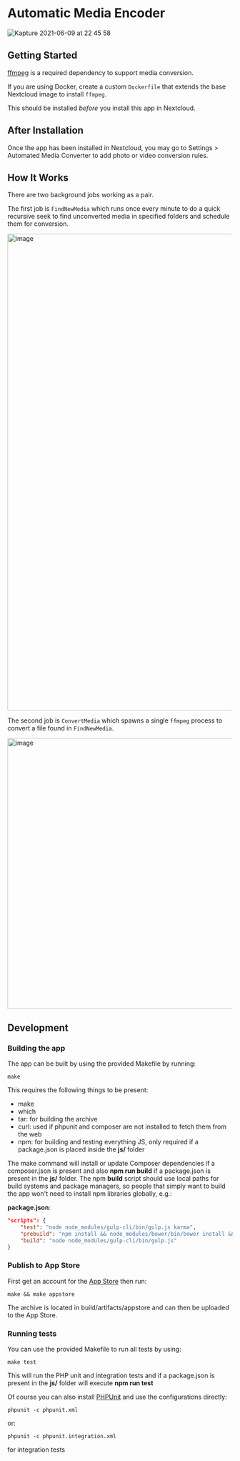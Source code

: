 # Automatic Media Encoder

![Kapture 2021-06-09 at 22 45 58](https://user-images.githubusercontent.com/13686317/121471489-a1a0ee80-c974-11eb-9150-4ab03376e8a5.gif)

## Getting Started

[ffmpeg]() is a required dependency to support media conversion.  

If you are using Docker, create a custom `Dockerfile` that extends the base Nextcloud image to install `ffmpeg`.

This should be installed _before_ you install this app in Nextcloud.

## After Installation

Once the app has been installed in Nextcloud, you may go to Settings &gt; Automated Media Converter to add photo or video conversion rules.

## How It Works

There are two background jobs working as a pair.

The first job is `FindNewMedia` which runs once every minute to do a quick recursive seek to find unconverted media in specified folders and schedule them for conversion.

<img width="1067" alt="image" src="https://user-images.githubusercontent.com/13686317/121822502-414fcc80-cc54-11eb-8e23-a29a80725d11.png">

The second job is `ConvertMedia` which spawns a single `ffmpeg` process to convert a file found in `FindNewMedia`.

<img width="606" alt="image" src="https://user-images.githubusercontent.com/13686317/121822323-6859ce80-cc53-11eb-8186-fddbf82ec64e.png">

## Development

### Building the app

The app can be built by using the provided Makefile by running:

    make

This requires the following things to be present:
* make
* which
* tar: for building the archive
* curl: used if phpunit and composer are not installed to fetch them from the web
* npm: for building and testing everything JS, only required if a package.json is placed inside the **js/** folder

The make command will install or update Composer dependencies if a composer.json is present and also **npm run build** if a package.json is present in the **js/** folder. The npm **build** script should use local paths for build systems and package managers, so people that simply want to build the app won't need to install npm libraries globally, e.g.:

**package.json**:
```json
"scripts": {
    "test": "node node_modules/gulp-cli/bin/gulp.js karma",
    "prebuild": "npm install && node_modules/bower/bin/bower install && node_modules/bower/bin/bower update",
    "build": "node node_modules/gulp-cli/bin/gulp.js"
}
```


### Publish to App Store

First get an account for the [App Store](http://apps.nextcloud.com/) then run:

    make && make appstore

The archive is located in build/artifacts/appstore and can then be uploaded to the App Store.

### Running tests
You can use the provided Makefile to run all tests by using:

    make test

This will run the PHP unit and integration tests and if a package.json is present in the **js/** folder will execute **npm run test**

Of course you can also install [PHPUnit](http://phpunit.de/getting-started.html) and use the configurations directly:

    phpunit -c phpunit.xml

or:

    phpunit -c phpunit.integration.xml

for integration tests
